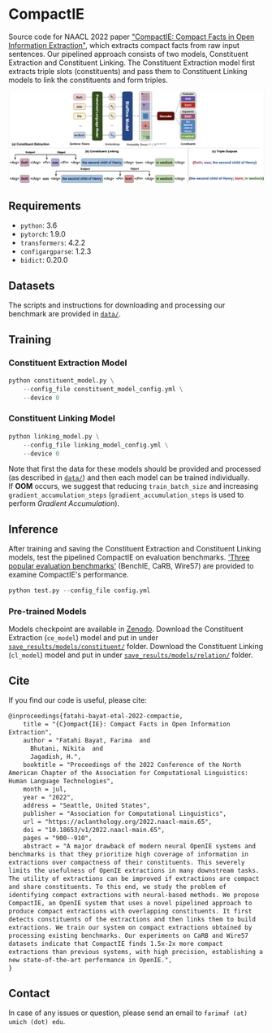 # CompactIE
Source code for NAACL 2022 paper ["CompactIE: Compact Facts in Open Information Extraction"](https://aclanthology.org/2022.naacl-main.65/), which extracts compact facts from raw input sentences. Our pipelined approach consists of two models, Constituent Extraction and Constituent Linking. The Constituent Extraction model first extracts triple slots (constituents) and pass them to Constituent Linking models to link the constituents and form triples.
<p align="center">
<img src="https://github.com/FarimaFatahi/CompactIE/blob/main/example.png" width="750">
</p> 

## Requirements
* `python`: 3.6
* `pytorch`: 1.9.0
* `transformers`: 4.2.2
* `configargparse`: 1.2.3
* `bidict`: 0.20.0

## Datasets
The scripts and instructions for downloading and processing our benchmark are provided in [`data/`](https://github.com/FarimaFatahi/CompactIE/tree/master/data).

## Training
### Constituent Extraction Model
```python 
python constituent_model.py \
    --config_file constituent_model_config.yml \
    --device 0
```

### Constituent Linking Model
```python 
python linking_model.py \
    --config_file linking_model_config.yml \
    --device 0
```

Note that first the data for these models should be provided and processed (as described in [`data/`](https://github.com/FarimaFatahi/CompactIE/tree/master/data)) and then each model can be trained individually.  
If **OOM** occurs, we suggest that reducing `train_batch_size` and increasing `gradient_accumulation_steps` (`gradient_accumulation_steps` is used to perform *Gradient Accumulation*). 

## Inference
After training and saving the Constituent Extraction and Constituent Linking models, test the pipelined CompactIE on evaluation benchmarks. ['Three popular evaluation benchmarks'](https://github.com/FarimaFatahi/CompactIE/tree/master/data/evaluation_data) (BenchIE, CaRB, Wire57) are provided to examine CompactIE's performance.

```python 
python test.py --config_file config.yml
```
### Pre-trained Models
Models checkpoint are available in [Zenodo](https://zenodo.org/record/6804440). Download the Constituent Extraction (`ce_model`) model and put in under [`save_results/models/constituent/`](https://github.com/FarimaFatahi/CompactIE/tree/master/save_results/models/constituent/) folder. Download the Constituent Linking (`cl_model`) model and put in under [`save_results/models/relation/`](https://github.com/FarimaFatahi/CompactIE/tree/master/save_results/models/relation/) folder.

## Cite
If you find our code is useful, please cite:
```
@inproceedings{fatahi-bayat-etal-2022-compactie,
    title = "{C}ompact{IE}: Compact Facts in Open Information Extraction",
    author = "Fatahi Bayat, Farima  and
      Bhutani, Nikita  and
      Jagadish, H.",
    booktitle = "Proceedings of the 2022 Conference of the North American Chapter of the Association for Computational Linguistics: Human Language Technologies",
    month = jul,
    year = "2022",
    address = "Seattle, United States",
    publisher = "Association for Computational Linguistics",
    url = "https://aclanthology.org/2022.naacl-main.65",
    doi = "10.18653/v1/2022.naacl-main.65",
    pages = "900--910",
    abstract = "A major drawback of modern neural OpenIE systems and benchmarks is that they prioritize high coverage of information in extractions over compactness of their constituents. This severely limits the usefulness of OpenIE extractions in many downstream tasks. The utility of extractions can be improved if extractions are compact and share constituents. To this end, we study the problem of identifying compact extractions with neural-based methods. We propose CompactIE, an OpenIE system that uses a novel pipelined approach to produce compact extractions with overlapping constituents. It first detects constituents of the extractions and then links them to build extractions. We train our system on compact extractions obtained by processing existing benchmarks. Our experiments on CaRB and Wire57 datasets indicate that CompactIE finds 1.5x-2x more compact extractions than previous systems, with high precision, establishing a new state-of-the-art performance in OpenIE.",
}
```

## Contact
In case of any issues or question, please send an email to ```farimaf (at) umich (dot) edu```.
